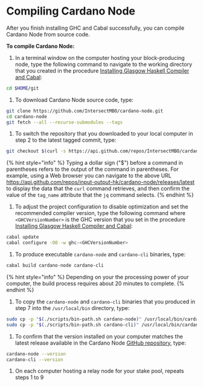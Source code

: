 # Compiling Cardano Node

After you finish installing GHC and Cabal successfully, you can compile Cardano Node from source code.

**To compile Cardano Node:**

1. In a terminal window on the computer hosting your block-producing node, type the following command to navigate to the working directory that you created in the procedure [Installing Glasgow Haskell Compiler and Cabal](installing-ghc-and-cabal.md):

```bash
cd $HOME/git
```

1. To download Cardano Node source code, type:

```bash
git clone https://github.com/IntersectMBO/cardano-node.git
cd cardano-node
git fetch --all --recurse-submodules --tags
```

1. To switch the repository that you downloaded to your local computer in step 2 to the latest tagged commit, type:

```bash
git checkout $(curl -s https://api.github.com/repos/IntersectMBO/cardano-node/releases/latest | jq -r .tag_name)
```

{% hint style="info" %}
Typing a dollar sign ("$") before a command in parentheses refers to the output of the command in parentheses. For example, using a Web browser you can navigate to the above URL https://api.github.com/repos/input-output-hk/cardano-node/releases/latest to display the data that the `curl` command retrieves, and then confirm the value of the `tag_name` attribute that the `jq` command selects.
{% endhint %}

1. To adjust the project configuration to disable optimization and set the recommended compiler version, type the following command where `<GHCVersionNumber>` is the GHC version that you set in the procedure [Installing Glasgow Haskell Compiler and Cabal](installing-ghc-and-cabal.md):

```bash
cabal update
cabal configure -O0 -w ghc-<GHCVersionNumber>
```

1. To produce executable `cardano-node` and `cardano-cli` binaries, type:

```bash
cabal build cardano-node cardano-cli
```

{% hint style="info" %}
Depending on your the processing power of your computer, the build process requires about 20 minutes to complete.
{% endhint %}

1. To copy the `cardano-node` and `cardano-cli` binaries that you produced in step 7 into the `/usr/local/bin` directory, type:

```bash
sudo cp -p "$(./scripts/bin-path.sh cardano-node)" /usr/local/bin/cardano-node
sudo cp -p "$(./scripts/bin-path.sh cardano-cli)" /usr/local/bin/cardano-cli
```

1. To confirm that the version installed on your computer matches the latest release available in the Cardano Node [GitHub repository](https://github.com/input-output-hk/cardano-node), type:

```bash
cardano-node --version
cardano-cli --version
```

1. On each computer hosting a relay node for your stake pool, repeats steps 1 to 9
